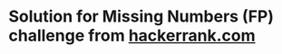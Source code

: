 # Solution for Missing Numbers (FP) challenge from [hackerrank.com](https://www.hackerrank.com/challenges/missing-numbers-fp)